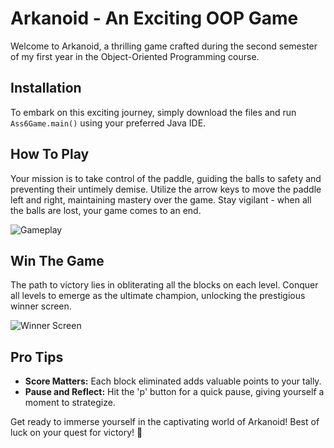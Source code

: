# Arkanoid - An Exciting OOP Game

Welcome to Arkanoid, a thrilling game crafted during the second semester of my first year in the Object-Oriented Programming course.

## Installation
To embark on this exciting journey, simply download the files and run `Ass6Game.main()` using your preferred Java IDE.

## How To Play
Your mission is to take control of the paddle, guiding the balls to safety and preventing their untimely demise. Utilize the arrow keys to move the paddle left and right, maintaining mastery over the game. Stay vigilant - when all the balls are lost, your game comes to an end.

![Gameplay](https://user-images.githubusercontent.com/92779956/154476032-042eb3d0-87a1-468d-8291-56b68d191337.png)

## Win The Game
The path to victory lies in obliterating all the blocks on each level. Conquer all levels to emerge as the ultimate champion, unlocking the prestigious winner screen.

![Winner Screen](https://user-images.githubusercontent.com/92779956/154476045-c1cb2606-a8d0-47c7-83ae-f536b01cd7c5.png)

## Pro Tips
- **Score Matters:** Each block eliminated adds valuable points to your tally.
- **Pause and Reflect:** Hit the 'p' button for a quick pause, giving yourself a moment to strategize.

Get ready to immerse yourself in the captivating world of Arkanoid! Best of luck on your quest for victory! 🚀
